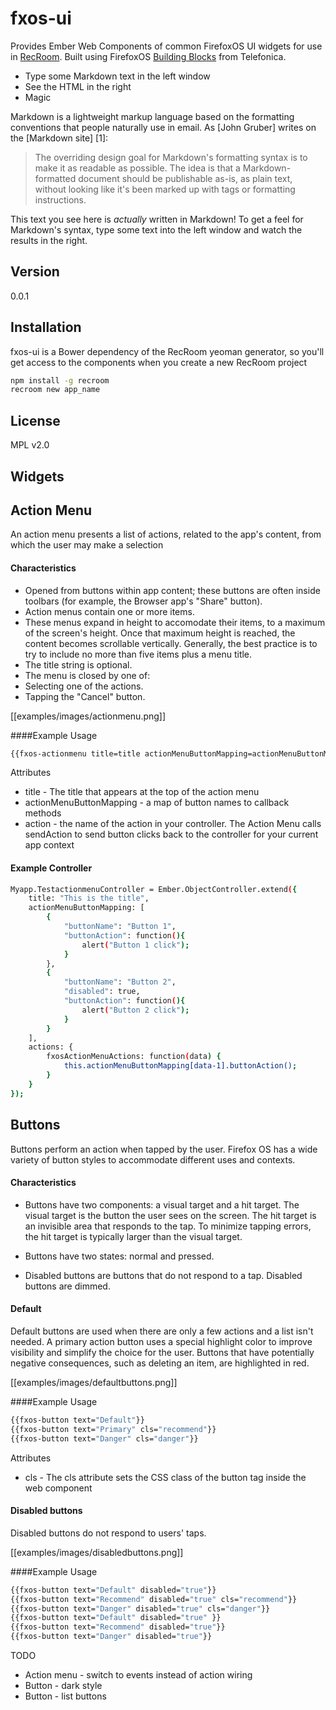 fxos-ui
=========

Provides Ember Web Components of common FirefoxOS UI widgets for use in [RecRoom]. Built using FirefoxOS [Building Blocks] from Telefonica.

  - Type some Markdown text in the left window
  - See the HTML in the right
  - Magic

Markdown is a lightweight markup language based on the formatting conventions that people naturally use in email.  As [John Gruber] writes on the [Markdown site] [1]:

> The overriding design goal for Markdown's
> formatting syntax is to make it as readable 
> as possible. The idea is that a
> Markdown-formatted document should be
> publishable as-is, as plain text, without
> looking like it's been marked up with tags
> or formatting instructions.

This text you see here is *actually* written in Markdown! To get a feel for Markdown's syntax, type some text into the left window and watch the results in the right.  

Version
----

0.0.1


Installation
--------------
fxos-ui is a Bower dependency of the RecRoom yeoman generator, so you'll get access to the components when you create a new RecRoom project
```sh
npm install -g recroom
recroom new app_name
```

License
----

MPL v2.0

Widgets
-------------
## Action Menu
An action menu presents a list of actions, related to the app's content, from which the user may make a selection

#### Characteristics
* Opened from buttons within app content; these buttons are often inside toolbars (for example, the Browser app's "Share" button).
* Action menus contain one or more items.
* These menus expand in height to accomodate their items, to a maximum of the screen's height. Once that maximum height is reached, the content becomes scrollable vertically. Generally, the best practice is to try to include no more than five items plus a menu title.
* The title string is optional.
* The menu is closed by one of:
 * Selecting one of the actions.
 * Tapping the "Cancel" button.

[[examples/images/actionmenu.png]]

####Example Usage
```sh
{{fxos-actionmenu title=title actionMenuButtonMapping=actionMenuButtonMapping action="fxosActionMenuActions"}}
```

Attributes
* title - The title that appears at the top of the action menu
* actionMenuButtonMapping - a map of button names to callback methods
* action - the name of the action in your controller. The Action Menu calls sendAction to send button clicks back to the controller for your current app context


#### Example Controller
```sh
Myapp.TestactionmenuController = Ember.ObjectController.extend({
	title: "This is the title",
	actionMenuButtonMapping: [
		{
			"buttonName": "Button 1", 
			"buttonAction": function(){
                alert("Button 1 click");
            }
		},
		{
			"buttonName": "Button 2",
            "disabled": true,
			"buttonAction": function(){
                alert("Button 2 click");
            }
		}
	],
	actions: {
    	fxosActionMenuActions: function(data) {
            this.actionMenuButtonMapping[data-1].buttonAction();
    	}
  	}
});
```

## Buttons
Buttons perform an action when tapped by the user. Firefox OS has a wide variety of button styles to accommodate different uses and contexts.

#### Characteristics
* Buttons have two components: a visual target and a hit target. The visual target is the button the user sees on the screen. The hit target is an invisible area that responds to the tap. To minimize tapping errors, the hit target is typically larger than the visual target.

* Buttons have two states: normal and pressed.
* Disabled buttons are buttons that do not respond to a tap. Disabled buttons are dimmed.

#### Default

Default buttons are used when there are only a few actions and a list isn't needed. A primary action button uses a special highlight color to improve visibility and simplify the choice for the user. Buttons that have potentially negative consequences, such as deleting an item, are highlighted in red.    

[[examples/images/defaultbuttons.png]]

####Example Usage
```sh
{{fxos-button text="Default"}}
{{fxos-button text="Primary" cls="recommend"}}
{{fxos-button text="Danger" cls="danger"}}
```
Attributes
* cls - The cls attribute sets the CSS class of the button tag inside the web component


#### Disabled buttons

Disabled buttons do not respond to users' taps.

[[examples/images/disabledbuttons.png]]

####Example Usage
```sh
{{fxos-button text="Default" disabled="true"}}
{{fxos-button text="Recommend" disabled="true" cls="recommend"}}
{{fxos-button text="Danger" disabled="true" cls="danger"}}
{{fxos-button text="Default" disabled="true" }}
{{fxos-button text="Recommend" disabled="true"}}
{{fxos-button text="Danger" disabled="true"}}
```


TODO
* Action menu - switch to events instead of action wiring
* Button - dark style
* Button - list buttons

[recroom]:https://github.com/mozilla/recroom
[Building Blocks]:http://buildingfirefoxos.com/

    